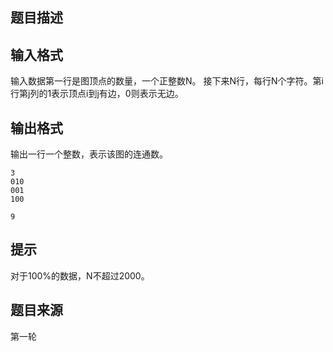 


## 题目描述
## 输入格式
输入数据第一行是图顶点的数量，一个正整数N。 接下来N行，每行N个字符。第i行第j列的1表示顶点i到j有边，0则表示无边。
## 输出格式
输出一行一个整数，表示该图的连通数。

```input1
3 
010 
001 
100 

```

```output1
9
```

## 提示
对于100%的数据，N不超过2000。
## 题目来源
第一轮


